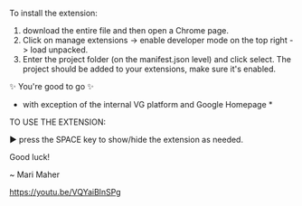 To install the extension:

1. download the entire file and then open a Chrome page.
2. Click on manage extensions -> enable developer mode on the top right -> load unpacked.
3. Enter the project folder (on the manifest.json level) and click select.
   The project should be added to your extensions, make sure it's enabled.

✨ You're good to go ✨

- with exception of the internal VG platform and Google Homepage \*

TO USE THE EXTENSION:

▶️ press the SPACE key to show/hide the extension as needed.

Good luck!

~ Mari Maher

https://youtu.be/VQYaiBlnSPg

